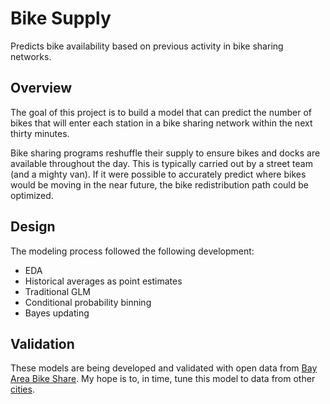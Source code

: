 # Bike Supply

Predicts bike availability based on previous activity in bike sharing networks. 

## Overview

The goal of this project is to build a model that can predict the number of bikes that will enter each station in a bike sharing network within the next thirty minutes. 

Bike sharing programs reshuffle their supply to ensure bikes and docks are available throughout the day. This is typically carried out by a street team (and a mighty van). If it were possible to accurately predict where bikes would be moving in the near future, the bike redistribution path could be optimized. 

## Design 

The modeling process followed the following development:

* EDA 
* Historical averages as point estimates
* Traditional GLM
* Conditional probability binning
* Bayes updating

## Validation

These models are being developed and validated with open data from [Bay Area Bike Share](http://www.bayareabikeshare.com/open-data). My hope is to, in time, tune this model to data from other [cities](https://github.com/BetaNYC/Bike-Share-Data-Best-Practices/wiki/Bike-Share-Data-Systems).
